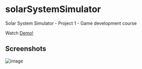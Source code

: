 # solarSystemSimulator
Solar System Simulator - Project 1 - Game development course

Watch [Demo!](http://nemesiscodex.github.io/solarSystemSimulator)

## Screenshots
![image](https://user-images.githubusercontent.com/3976562/35479371-a4b5021e-03d4-11e8-9e1e-fb3b6d006042.png)
